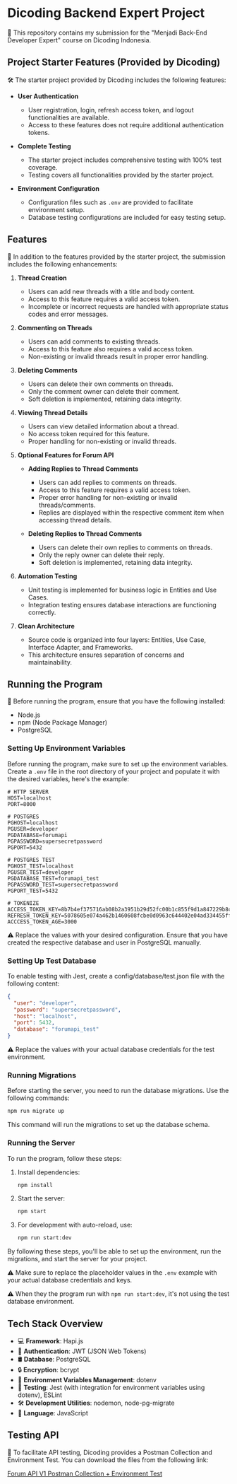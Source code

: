 # Dicoding Backend Expert Project

🚀 This repository contains my submission for the "Menjadi Back-End Developer Expert" course on Dicoding Indonesia.

## Project Starter Features (Provided by Dicoding)

🛠️ The starter project provided by Dicoding includes the following features:

- **User Authentication**
  - User registration, login, refresh access token, and logout functionalities are available.
  - Access to these features does not require additional authentication tokens.

- **Complete Testing**
  - The starter project includes comprehensive testing with 100% test coverage.
  - Testing covers all functionalities provided by the starter project.

- **Environment Configuration**
  - Configuration files such as `.env` are provided to facilitate environment setup.
  - Database testing configurations are included for easy testing setup.

## Features

🌟 In addition to the features provided by the starter project, the submission includes the following enhancements:

1. **Thread Creation**
   - Users can add new threads with a title and body content.
   - Access to this feature requires a valid access token.
   - Incomplete or incorrect requests are handled with appropriate status codes and error messages.

2. **Commenting on Threads**
   - Users can add comments to existing threads.
   - Access to this feature also requires a valid access token.
   - Non-existing or invalid threads result in proper error handling.

3. **Deleting Comments**
   - Users can delete their own comments on threads.
   - Only the comment owner can delete their comment.
   - Soft deletion is implemented, retaining data integrity.

4. **Viewing Thread Details**
   - Users can view detailed information about a thread.
   - No access token required for this feature.
   - Proper handling for non-existing or invalid threads.

5. **Optional Features for Forum API**

    - **Adding Replies to Thread Comments**
      - Users can add replies to comments on threads.
      - Access to this feature requires a valid access token.
      - Proper error handling for non-existing or invalid threads/comments.
      - Replies are displayed within the respective comment item when accessing thread details.

    - **Deleting Replies to Thread Comments**
      - Users can delete their own replies to comments on threads.
      - Only the reply owner can delete their reply.
      - Soft deletion is implemented, retaining data integrity.

6. **Automation Testing**
   - Unit testing is implemented for business logic in Entities and Use Cases.
   - Integration testing ensures database interactions are functioning correctly.

7. **Clean Architecture**
   - Source code is organized into four layers: Entities, Use Case, Interface Adapter, and Frameworks.
   - This architecture ensures separation of concerns and maintainability.

## Running the Program

🚀 Before running the program, ensure that you have the following installed:

- Node.js
- npm (Node Package Manager)
- PostgreSQL

### Setting Up Environment Variables

Before running the program, make sure to set up the environment variables. Create a `.env` file in the root directory of your project and populate it with the desired variables, here's the example:

```plaintext
# HTTP SERVER
HOST=localhost
PORT=8000

# POSTGRES
PGHOST=localhost
PGUSER=developer
PGDATABASE=forumapi
PGPASSWORD=supersecretpassword
PGPORT=5432

# POSTGRES TEST
PGHOST_TEST=localhost
PGUSER_TEST=developer
PGDATABASE_TEST=forumapi_test
PGPASSWORD_TEST=supersecretpassword
PGPORT_TEST=5432

# TOKENIZE
ACCESS_TOKEN_KEY=8b7b4ef375716ab08b2a3951b29d52fc00b1c855f9d1a847229b8c5935bef56d9d271e76a9cf08e614300395c3b90ebe559cf968a0741b18c9505549394b2c70
REFRESH_TOKEN_KEY=5078605e074a462b1460608fcbe0d0963c644402e04ad334455ff5a856cb43fd99825861dde02957d5e3184c90c532ca7d0249df20fe93d535632f3d11be7bad
ACCCESS_TOKEN_AGE=3000
```

⚠️ Replace the values with your desired configuration. Ensure that you have created the respective database and user in PostgreSQL manually.

### Setting Up Test Database

To enable testing with Jest, create a config/database/test.json file with the following content:

```json
{
  "user": "developer",
  "password": "supersecretpassword",
  "host": "localhost",
  "port": 5432,
  "database": "forumapi_test"
}
```
⚠️ Replace the values with your actual database credentials for the test environment.

### Running Migrations

Before starting the server, you need to run the database migrations. Use the following commands:

```bash
npm run migrate up
```

This command will run the migrations to set up the database schema.

### Running the Server

To run the program, follow these steps:

1. Install dependencies:
   ```bash
   npm install
   ```

2. Start the server:
   ```bash
   npm start
   ```

3. For development with auto-reload, use:
   ```bash
   npm run start:dev
   ```

By following these steps, you'll be able to set up the environment, run the migrations, and start the server for your project.

⚠️ Make sure to replace the placeholder values in the `.env` example with your actual database credentials and keys.

⚠️ When they the program run with `npm run start:dev`, it's not using the test database environment.

## Tech Stack Overview

- 💻 **Framework**: Hapi.js
- 🔐 **Authentication**: JWT (JSON Web Tokens)
- 🛢️ **Database**: PostgreSQL
- 🔒 **Encryption**: bcrypt
- 🔧 **Environment Variables Management**: dotenv
- 🧪 **Testing**: Jest (with integration for environment variables using dotenv), ESLint
- 🛠️ **Development Utilities**: nodemon, node-pg-migrate
- 📝 **Language**: JavaScript

## Testing API

🧪 To facilitate API testing, Dicoding provides a Postman Collection and Environment Test. You can download the files from the following link:

[Forum API V1 Postman Collection + Environment Test](https://github.com/dicodingacademy/a276-backend-expert-labs/raw/099-shared-content/shared-content/03-submission-content/01-Forum-API-V1/Forum%20API%20V1%20Test.zip)
